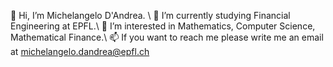 👋 Hi, I’m Michelangelo D'Andrea. \\
🌱 I’m currently studying Financial Engineering at EPFL.\\
👀 I’m interested in Mathematics, Computer Science, Mathematical Finance.\\
📫 If you want to reach me please write me an email at michelangelo.dandrea@epfl.ch

